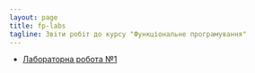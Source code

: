 ```yaml
---
layout: page
title: fp-labs
tagline: Звіти робіт до курсу "Функціональне програмування"
---
```


- [Лабораторна робота №1](lab1)
